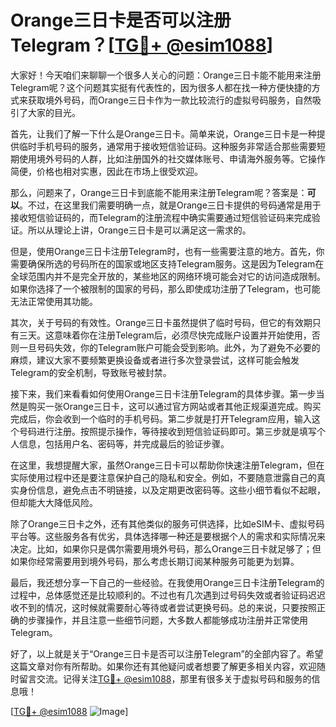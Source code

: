 # Orange三日卡是否可以注册Telegram？[[TG💪+ @esim1088](https://t.me/s/esim1088)]

大家好！今天咱们来聊聊一个很多人关心的问题：Orange三日卡能不能用来注册Telegram呢？这个问题其实挺有代表性的，因为很多人都在找一种方便快捷的方式来获取境外号码，而Orange三日卡作为一款比较流行的虚拟号码服务，自然吸引了大家的目光。

首先，让我们了解一下什么是Orange三日卡。简单来说，Orange三日卡是一种提供临时手机号码的服务，通常用于接收短信验证码。这种服务非常适合那些需要短期使用境外号码的人群，比如注册国外的社交媒体账号、申请海外服务等。它操作简便，价格也相对实惠，因此在市场上很受欢迎。

那么，问题来了，Orange三日卡到底能不能用来注册Telegram呢？答案是：**可以**。不过，在这里我们需要明确一点，就是Orange三日卡提供的号码通常是用于接收短信验证码的，而Telegram的注册流程中确实需要通过短信验证码来完成验证。所以从理论上讲，Orange三日卡是可以满足这一需求的。

但是，使用Orange三日卡注册Telegram时，也有一些需要注意的地方。首先，你需要确保所选的号码所在的国家或地区支持Telegram服务。这是因为Telegram在全球范围内并不是完全开放的，某些地区的网络环境可能会对它的访问造成限制。如果你选择了一个被限制的国家的号码，那么即使成功注册了Telegram，也可能无法正常使用其功能。

其次，关于号码的有效性。Orange三日卡虽然提供了临时号码，但它的有效期只有三天。这意味着你在注册Telegram后，必须尽快完成账户设置并开始使用，否则一旦号码失效，你的Telegram账户可能会受到影响。此外，为了避免不必要的麻烦，建议大家不要频繁更换设备或者进行多次登录尝试，这样可能会触发Telegram的安全机制，导致账号被封禁。

接下来，我们来看看如何使用Orange三日卡注册Telegram的具体步骤。第一步当然是购买一张Orange三日卡，这可以通过官方网站或者其他正规渠道完成。购买完成后，你会收到一个临时的手机号码。第二步就是打开Telegram应用，输入这个号码进行注册。按照提示操作，等待接收到短信验证码即可。第三步就是填写个人信息，包括用户名、密码等，并完成最后的验证步骤。

在这里，我想提醒大家，虽然Orange三日卡可以帮助你快速注册Telegram，但在实际使用过程中还是要注意保护自己的隐私和安全。例如，不要随意泄露自己的真实身份信息，避免点击不明链接，以及定期更改密码等。这些小细节看似不起眼，但却能大大降低风险。

除了Orange三日卡之外，还有其他类似的服务可供选择，比如eSIM卡、虚拟号码平台等。这些服务各有优劣，具体选择哪一种还是要根据个人的需求和实际情况来决定。比如，如果你只是偶尔需要用境外号码，那么Orange三日卡就足够了；但如果你经常需要用到境外号码，那么考虑长期订阅某种服务可能更为划算。

最后，我还想分享一下自己的一些经验。在我使用Orange三日卡注册Telegram的过程中，总体感觉还是比较顺利的。不过也有几次遇到过号码失效或者验证码迟迟收不到的情况，这时候就需要耐心等待或者尝试更换号码。总的来说，只要按照正确的步骤操作，并且注意一些细节问题，大多数人都能够成功注册并正常使用Telegram。

好了，以上就是关于“Orange三日卡是否可以注册Telegram”的全部内容了。希望这篇文章对你有所帮助。如果你还有其他疑问或者想要了解更多相关内容，欢迎随时留言交流。记得关注[TG💪+ @esim1088](https://t.me/s/esim1088)，那里有很多关于虚拟号码和服务的信息哦！

[[TG💪+ @esim1088](https://t.me/s/esim1088) ![Image](https://i.postimg.cc/4NQfJmqS/Snipaste-2025-05-13-00-14-12.png)]